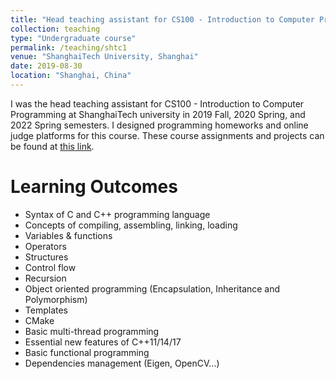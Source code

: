 ```yaml
---
title: "Head teaching assistant for CS100 - Introduction to Computer Programming (2019 Fall, 2020 Spring, 2022 Spring)"
collection: teaching
type: "Undergraduate course"
permalink: /teaching/shtc1
venue: "ShanghaiTech University, Shanghai"
date: 2019-08-30
location: "Shanghai, China"
---
```


I was the head teaching assistant for CS100 - Introduction to Computer Programming at ShanghaiTech university in 2019 Fall, 2020 Spring, and 2022 Spring semesters. I designed programming homeworks and online judge platforms for this course. These course assignments and projects can be found at [this link](https://github.com/wutianyuan1/Computer-Programming).

Learning Outcomes
======
- Syntax of C and C++ programming language
- Concepts of compiling, assembling, linking, loading
- Variables & functions
- Operators
- Structures
- Control flow
- Recursion
- Object oriented programming (Encapsulation, Inheritance and Polymorphism)
- Templates
- CMake
- Basic multi-thread programming
- Essential new features of C++11/14/17
- Basic functional programming
- Dependencies management (Eigen, OpenCV...)
